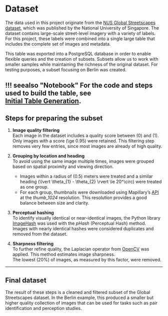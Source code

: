 # Dataset

The data used in this project originate from the [NUS Global Streetscapes dataset](https://github.com/ualsg/global-streetscapes), which was published by the National University of Singapore. The dataset contains large-scale street-level imagery with a variety of labels. For this project, these labels were combined into a single large table that includes the complete set of images and metadata.

This table was exported into a PostgreSQL database in order to enable flexible queries and the creation of subsets. Subsets allow us to work with smaller samples while maintaining the richness of the original dataset. For testing purposes, a subset focusing on Berlin was created.

!!! seealso "Notebook"
    For the code and steps used to build the table, see  
    [**Initial Table Generation**](notebooks/initial-table.ipynb).
---

## Steps for preparing the subset

1. **Image quality filtering**  
   Each image in the dataset includes a quality score between \(0\) and \(1\).  
   Only images with a score \(\ge 0.95\) were retained. This filtering step removes very few entries, since most images are already of high quality.

2. **Grouping by location and heading**  
   To avoid using the same image multiple times, images were grouped based on spatial proximity and viewing direction.  

    - Images within a radius of \(0.5\) meters were treated and a similar heading \(\lvert \theta_{1} - \theta_{2} \rvert \le 20^\circ\) were treated as one group.
    - For each group, thumbnails were downloaded using Mapillary’s [API](https://www.mapillary.com/developer/api-documentation) at the *thumb_1024* resolution. This resolution provides a good balance between size and clarity.

3. **Perceptual hashing**  
   To identify visually identical or near-identical images, the Python library [ImageHash](https://github.com/JohannesBuchner/imagehash) was used with the *pHash* (Perceptual Hash) method.  
   Images with nearly identical hashes were considered duplicates and removed from the dataset.

4. **Sharpness filtering**  
   To further refine quality, the Laplacian operator from [OpenCV](https://docs.opencv.org/3.4/d5/db5/tutorial_laplace_operator.html) was applied. This method estimates image sharpness.  
   The lowest \(20\%\) of images, as measured by this factor, were removed.

---

## Final dataset

The result of these steps is a cleaned and filtered subset of the Global Streetscapes dataset. In the Berlin example, this produced a smaller but higher quality collection of images that can be used for tasks such as pair identification and perception studies.